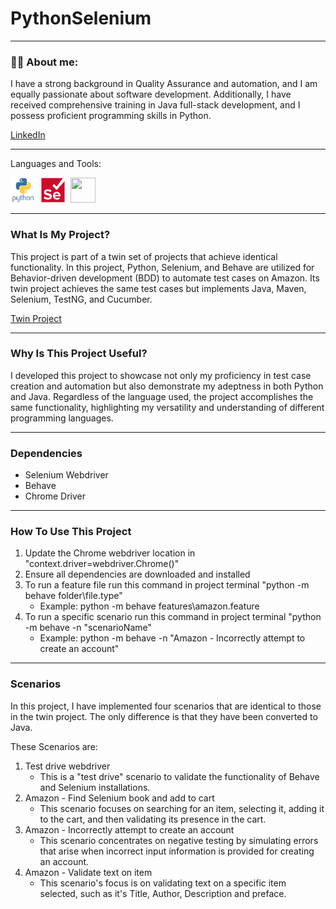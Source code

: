 # PythonSelenium

---
### :man_technologist: About me:
I have a strong background in Quality Assurance and automation, and I am equally passionate about software development. Additionally, I have received comprehensive training in Java full-stack development, and I possess proficient programming skills in Python.

[LinkedIn](https://www.linkedin.com/in/noah-schlaupitz-786a04195/)

---
Languages and Tools:
<div>
  <img src="https://github.com/devicons/devicon/blob/master/icons/python/python-original-wordmark.svg" width="40" height="40"/>&nbsp;
  <img src="https://github.com/devicons/devicon/blob/master/icons/selenium/selenium-original.svg" width="40" height="40"/>&nbsp;
  <img src="https://camo.githubusercontent.com/9afcdb94ede677a8c791beaa5031755af94ac56969bedd3b3e9af9b48d535fa5/68747470733a2f2f7261772e6769746875622e636f6d2f6265686176652f6265686176652f6d61737465722f646f63732f5f7374617469632f6265686176655f6c6f676f312e706e67" width="40" height="40"/>&nbsp;
</div>

---
### What Is My Project?
This project is part of a twin set of projects that achieve identical functionality. In this project, Python, Selenium, and Behave are utilized for Behavior-driven development (BDD) to automate test cases on Amazon. Its twin project achieves the same test cases but implements Java, Maven, Selenium, TestNG, and Cucumber.

[Twin Project](https://github.com/Noahns1/JavaSelenium)

---
### Why Is This Project Useful?
I developed this project to showcase not only my proficiency in test case creation and automation but also demonstrate my adeptness in both Python and Java. Regardless of the language used, the project accomplishes the same functionality, highlighting my versatility and understanding of different programming languages.

---
### Dependencies
- Selenium Webdriver
- Behave
- Chrome Driver

---
### How To Use This Project

1. Update the Chrome webdriver location in "context.driver=webdriver.Chrome()"
2. Ensure all dependencies are downloaded and installed
3. To run a feature file run this command in project terminal "python -m behave folder\file.type"
    - Example: python -m behave features\amazon.feature 
4. To run a specific scenario run this command in project terminal "python -m behave -n "scenarioName"
    - Example: python -m behave -n "Amazon - Incorrectly attempt to create an account"

---
### Scenarios
In this project, I have implemented four scenarios that are identical to those in the twin project. The only difference is that they have been converted to Java.

These Scenarios are:

1. Test drive webdriver
     - This is a "test drive" scenario to validate the functionality of Behave and Selenium installations.
2. Amazon - Find Selenium book and add to cart
     - This scenario focuses on searching for an item, selecting it, adding it to the cart, and then validating its presence in the cart.
3. Amazon - Incorrectly attempt to create an account
     - This scenario concentrates on negative testing by simulating errors that arise when incorrect input information is provided for creating an account.
4. Amazon - Validate text on item
     - This scenario's focus is on validating text on a specific item selected, such as it's Title, Author, Description and preface.


